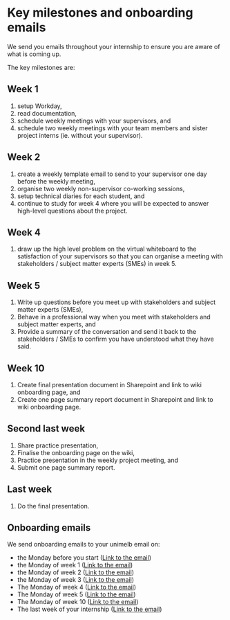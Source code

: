 # Key milestones and onboarding emails

We send you emails throughout your internship to ensure you are aware of what is coming up.

The key milestones are:

## Week 1 
1. setup Workday,
2. read documentation,
3. schedule weekly meetings with your supervisors, and
4. schedule two weekly meetings with your team members and sister project interns (ie. without your supervisor).

## Week 2 
1. create a weekly template email to send to your supervisor one day before the weekly meeting,
2. organise two weekly non-supervisor co-working sessions,
3. setup technical diaries for each student, and
4. continue to study for week 4 where you will be expected to answer high-level questions about the project.

## Week 4 
1. draw up the high level problem on the virtual whiteboard to the satisfaction of your supervisors so that you can organise a meeting with stakeholders / subject matter experts (SMEs) in week 5.

## Week 5 
1. Write up questions before you meet up with stakeholders and subject matter experts (SMEs), 
2. Behave in a professional way when you meet with stakeholders and subject matter experts, and
3. Provide a summary of the conversation and send it back to the stakeholders / SMEs to confirm you have understood what they have said.

## Week 10
1. Create final presentation document in Sharepoint and link to wiki onboarding page, and
2. Create one page summary report document in Sharepoint and link to wiki onboarding page.

## Second last week
1. Share practice presentation,
2. Finalise the onboarding page on the wiki,
3. Practice presentation in the weekly project meeting, and
4. Submit one page summary report.

## Last week 
1. Do the final presentation.

## Onboarding emails

We send onboarding emails to your unimelb email on:
- the Monday before you start ([Link to the email](emaiL-one-week-before))
- the Monday of week 1 ([Link to the email](email-week-one))
- the Monday of week 2 ([Link to the email](email-week-two))
- the Monday of week 3 ([Link to the email](email-week-three))
- The Monday of week 4 ([Link to the email](email-week-four))
- The Monday of week 5 ([Link to the email](email-week-five))
- The Monday of week 10 ([Link to the email](email-week-ten))
- The last week of your internship ([Link to the email](email-final-week))
